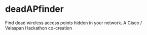 # deadAPfinder
Find dead wireless access points hidden in your network. A Cisco / Velaspan Hackathon co-creation
